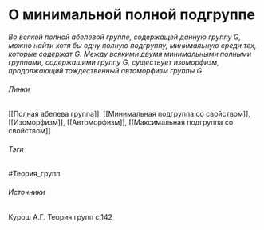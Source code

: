 # О минимальной полной подгруппе
*Во всякой полной абелевой группе, содержащей данную группу $G$, можно найти хотя бы одну полную подгруппу, минимальную среди тех, которые содержат $G$. Между всякими двумя минимальными полными группами, содержащими группу $G$, существует изоморфизм, продолжающий тождественный автоморфизм группы $G$*.

###### Линки
 [[Полная абелева группа]], [[Минимальная подгруппа со свойством]], [[Изоморфизм]], [[Автоморфизм]], [[Максимальная подгруппа со свойством]]
###### Тэги
 #Теория_групп 
###### Источники
 Курош А.Г. Теория групп с.142